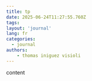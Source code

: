```yaml
---
title: tp
date: 2025-06-24T11:27:55.760Z
tags:
layout: 'journal'
lang: fr
categories: 
  - journal
authors:
    - thomas iniguez visioli
---
```

content 